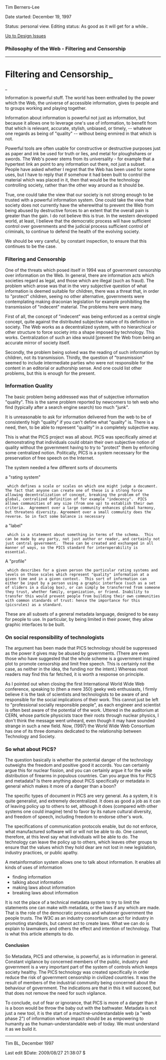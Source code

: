 Tim Berners-Lee

Date started: December 19, 1997

Status: personal view. Editing status: As good as it will get for a while..

[Up to Design Issues](https://www.w3.org/DesignIssues/Overview.html)

###  Philosophy of the Web - Filtering and Censorship

* * *

#  Filtering and Censorship_  
_

Information is powerful stuff.  The world has been enthralled by the power
which the Web, the universe of accessible information, gives to people and to
groups working and playing together.

Information about information is powerful not just as information, but because
it allows one to leverage one's use of information, to benefit from that which
is relevant, accurate, stylish, unbiased, or timely, -- whatever one regards
as being of "quality" -- without being enmired in that which is not.

Powerful tools are often usable for constructive or destructive purposes just
as paper and ink be used for truth or lies, and metal for ploughshares or
swords. The Web's power stems from its universality - for example that a
hypertext link an point to any information out there, not just a subset.
People have asked whether I regret that the Web has been used for some uses,
but I have to reply that if somehow it had been built to control the material
which was placed in it, then that would be the technology controlling society,
rather than the other way around as it should be.

True, one could take the view that our society is not strong enough to be
trusted with a powerful information system.  One could take the view that
society does not currently have the wherewithal to prevent the Web from being
abused by destructive forces to an extent that the overall pain is greater
than the gain.  I do not believe this is true. In the western developed world,
at least, I believe that the democratic process will have sufficient control
over governments and the judicial process sufficient control of criminals, to
continue to defend the health of the evolving society.

We should be very careful, by constant inspection, to ensure that this
continues to be the case.

###  Filtering and Censorship

One of the threats which posed itself in 1994 was of government censorship
over information on the Web.  In general, there are information acts which
societies regard as legal, and those which are illegal (such as fraud).  The
problem which arose was that in the very subjective question of what
information is deemed suitable for children, there was a threat that, in order
to "protect" children, seeing no other alternative, governments were
contemplating making draconian legislation for example prohibiting the
transmission of "indecent" material. The problems here were many.

First of all, the concept of "indecent" was being enforced as a central single
concept, quite against the distributed subjective nature of its definition in
society.  The Web works as a decentralized system, with no hierarchical or
other structure to force society into a shape imposed by technology.  This
works.  Centralization of such an idea would [prevent the Web from being an
accurate mirror of society itself.

Secondly, the problem being solved was the reading of such information by
children, not its transmission. Thirdly, the question of "transmission" seemed
to include intermediate parties who were not responsible for the content in an
editorial or authorship sense. And one could list other problems, but this is
enough for the present.

###  Information Quality

The basic problem being addressed was that of subjective information
"quality".  This is the same problem reported by newcomers to teh web who find
(typically after a search engine search) too much "junk".

It is unreasonable to ask for information delivered from the web to be of
consistently high "quality" if you can't define what "quality" is.  There is a
need, then, to be able to represent "quality" in a completely subjective way.

This is what the PICS project was all about.  PICS was specifically aimed at
demonstrating that individuals could obtain their own subjective notion of
quality without the government having to try to "protect" them by enforcing
some centralized notion.  Politically, PICS is a system necessary for the
preservation of free speech on the Internet.

The system needed a few different sorts of documents

a "rating system"

     which defines a scale or scales on which one might judge a document.  The fact that anyone can create one of these is a strong force allowing decentralization of concept, breaking the problem of the global, centralized definition of for example "indecency".  PICS allows communities of any size (from one up) to establish their own criteria.  Agreement over a large community enhances global harmony, but threatens diversity. Agreement over a small community does the reverse. So in fact some balance is necessary 
a "label"

     which is a statement about something in terms of the schema.  This can be made by any party, not just author or reader, and certainly not just central government.  These can be created and exchanged in all manner of ways, so the PICS standard for interoperability is essential. 
A "profile"

     which describes for a given person the particular rating systems and levels on those scales which represent "quality" information at a given time and in a given context.  This sort of information can either be input by a person using a graphic interface (such as a set of sliders in a dialog box), or can simply be transferred from someone they trust, whether family, organization, or friend. Inability to transfer this would prevent people from building their own communities with common standards of trust: hence the importance for this (picsrules) as a standard. 

These are all subsets of a general metadata language, designed to be easy for
people to use.   In particular, by being limited in their power, they allow
graphic interfaces to be built.

###  On social responsibility of technologists

The argument has been made that PICS technology should be suppressed as the
power it gives may be abused by governments.  (There are even those who have
suggested that the whole scheme is a government inspired plot to promote
censorship and limit free speech.  This is certainly not the case, as neither
in the idea,  the funding nor the intent.)  Whereas most readers may find this
far fetched, it is worth a response on principle.

As I pointed out when closing the first International World Wide Web
conference, speaking to (then a mere 350) geeky web enthusiasts, I firmly
believe it is the task of scientists and technologists to be aware of and
responsible for the social implications of their work.  This cannot just be
left to "professional socially responsible people", as each engineer and
scientist is often  best aware of the potential of the work.  Uttered in the
auditorium at CERN, whose particle physicists trace their roots through
nuclear physics, I don't think the message went unheard, even though it may
have sounded strange in such a new field.  Now, (1997) the World Wide Web
Consortium has one of its three domains dedicated to the relationship between
Technology and Society.

###  So what about PICS?

The question basically is whether the potential danger of the technology
outweighs the freedom and positive good it accords.  You can certainly argue
this for nuclear fission, and you can certainly argue it for the wide
distribution of firearms in populous countries. Can you argue this for PICS
and metadata?  Is there anything about PICS specifically or metadata in
general which makes it more of a danger than a boon?

The specific types of document in PICS are very general. As a system, it is
quite generalist, and extremely decentralized.  It does as good a job as it
can of leaving policy up to others to set, although it does (compared with
other systems one could imagine) tend to favor by its nature cultural
diversity, and freedom of speech, including freedom to endorse other's work.

 The specifications of communication protocols enable, but do not enforce,
what manufactured software will or will not be able to do.  One cannot,
therefore, at this level say what individuals will be able to do.  The
technology can leave the policy up to others, which leaves other groups to
ensure that the values which they hold dear are not lost in new legislation,
industry practices, or public apathy.

A metainformation system allows one to talk about information. It enables all
kinds of uses of information

  * finding information 
  * talking about information 
  * making laws about information 
  * breaking laws about information 

It is not the place of a technical metadata system to try to limit the
statements one can make with metadata, or the laws if any which are made.
That is the role of the democratic process and whatever government the people
trusts. The W3C as an industry consortium can act for industry in promoting
standards, but cannot act to create laws.  What we can do is explain to
lawmakers and others the effect and intention of technology.  That is what
this article attempts to do.

####  Conclusion

So Metadata, PICS and otherwise, is powerful, as is information in general.
Constant vigilance by concerned members of the public, industry and government
is a very important part of the system of controls which keeps society
healthy.  The PICS technology was created specifically in order reduce the
risk of government censorship in civilized countries. It was the result of
members of the industrial community being concerned about the behaviour of
government. The indications are that in this it will succeed,  but that does
not remove the need for such vigilance.  

To conclude, out of fear or ignorance, that PICS is more of a danger than it
is a boon would be throw the baby out with the bathwater.  Metadata is not
just a new tool, it is the start of a machine-understandable web (a "web phase
2") of information whose impact should be as empowering  to humanity as the
human-understandable web of today.  We must understand it as we build it.

* * *

Tim BL,  December 1997

Last edit $Date: 2009/08/27 21:38:07 $

